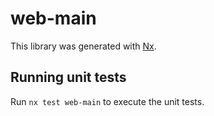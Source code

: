 # web-main

This library was generated with [Nx](https://nx.dev).

## Running unit tests

Run `nx test web-main` to execute the unit tests.
